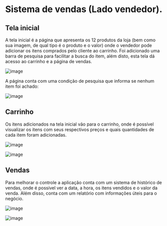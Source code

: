 # Sistema de vendas (Lado vendedor).

## Tela inicial
A tela inicial é a página que apresenta os 12 produtos da loja (bem como sua imagem, de qual tipo é o produto e o valor) onde o vendedor pode adicionar os itens comprados pelo cliente ao carrinho. Foi adicionado uma barra de pesquisa para facilitar a busca do item, além disto, esta tela dá acesso ao carrinho e a página de vendas.

![image](https://user-images.githubusercontent.com/108035590/214436052-e7c8c675-ec9d-4c09-a950-f3b993004c98.png)

A página conta com uma condição de pesquisa que informa se nenhum item foi achado:

![image](https://user-images.githubusercontent.com/108035590/214436998-10685f89-6980-47b9-beaf-116ed3eb6a90.png)

## Carrinho

Os itens adicionados na tela inicial vão para o carrinho, onde é possível visualizar os itens com seus respectivos preços e quais quantidades de cada item foram adicionadas.

![image](https://user-images.githubusercontent.com/108035590/214437411-4ad871f9-41ef-4fd4-91a6-a5cb03dce0ab.png)

![image](https://user-images.githubusercontent.com/108035590/214437639-d8f6c204-fa85-47a0-8dd0-5bf6d6dffafa.png)

## Vendas

Para melhorar o controle a aplicação conta com um sistema de histórico de vendas, onde é possível ver a data, a hora, os itens vendidos e o valor da venda.
Além disso, conta com um relatório com informações úteis para o negócio.

![image](https://user-images.githubusercontent.com/108035590/214438327-d81fbb20-69a8-46aa-95d2-2f1b6e8e2316.png)

![image](https://user-images.githubusercontent.com/108035590/214438366-49e6c79e-0c93-403d-99b6-69e1e30f9ac7.png)

